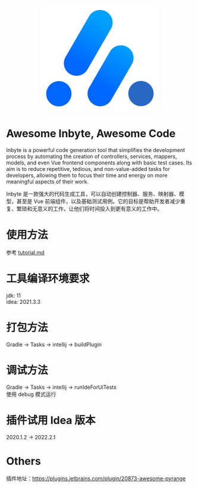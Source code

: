 <p align="center">
  <a href="https://github.com/baomidou/mybatis-plus">
   <img alt="Mybatis-Plus-Logo" src="src/main/resources/images/logo.png">
  </a>
</p>

# Awesome Inbyte, Awesome Code
Inbyte is a powerful code generation tool that simplifies the development process by automating the creation of controllers, services, mappers, models, and even Vue frontend components along with basic test cases. Its aim is to reduce repetitive, tedious, and non-value-added tasks for developers, allowing them to focus their time and energy on more meaningful aspects of their work.

Inbyte 是一款强大的代码生成工具，可以自动创建控制器、服务、映射器、模型，甚至是 Vue 前端组件，以及基础测试用例。它的目标是帮助开发者减少重复、繁琐和无意义的工作，让他们将时间投入到更有意义的工作中。

# 使用方法
参考 [tutorial.md](tutorial.md)

# 工具编译环境要求
jdk: 11  
idea: 2021.3.3

# 打包方法
Gradle -> Tasks -> intellij -> buildPlugin

# 调试方法
Gradle -> Tasks -> intellij -> runIdeForUiTests  
使用 debug 模式运行

# 插件试用 Idea 版本
2020.1.2 -> 2022.2.1

# Others
插件地址：https://plugins.jetbrains.com/plugin/20873-awesome-pyrange